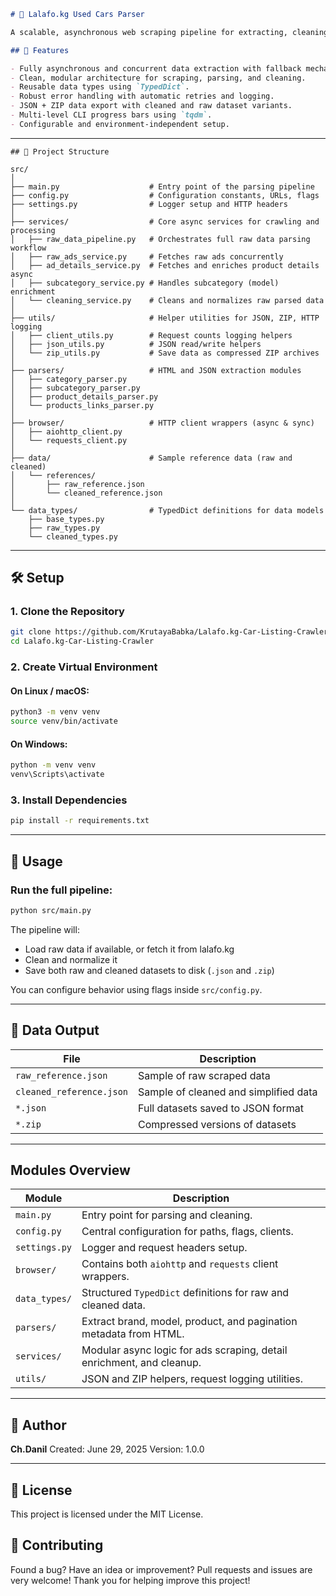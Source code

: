 ```markdown
# 🚗 Lalafo.kg Used Cars Parser

A scalable, asynchronous web scraping pipeline for extracting, cleaning, and storing structured advertisement data from [lalafo.kg](https://lalafo.kg). This project is tailored to scrape used car listings, parse detailed advertisement metadata, and provide cleaned JSON outputs ready for analysis or integration.

## 📌 Features

- Fully asynchronous and concurrent data extraction with fallback mechanisms.
- Clean, modular architecture for scraping, parsing, and cleaning.
- Reusable data types using `TypedDict`.
- Robust error handling with automatic retries and logging.
- JSON + ZIP data export with cleaned and raw dataset variants.
- Multi-level CLI progress bars using `tqdm`.
- Configurable and environment-independent setup.
```
---
```
## 📁 Project Structure

src/
│
├── main.py                    # Entry point of the parsing pipeline
├── config.py                  # Configuration constants, URLs, flags
├── settings.py                # Logger setup and HTTP headers
│
├── services/                  # Core async services for crawling and processing
│   ├── raw_data_pipeline.py   # Orchestrates full raw data parsing workflow
│   ├── raw_ads_service.py     # Fetches raw ads concurrently
│   ├── ad_details_service.py  # Fetches and enriches product details async
│   ├── subcategory_service.py # Handles subcategory (model) enrichment
│   └── cleaning_service.py    # Cleans and normalizes raw parsed data
│
├── utils/                     # Helper utilities for JSON, ZIP, HTTP logging
│   ├── client_utils.py        # Request counts logging helpers
│   ├── json_utils.py          # JSON read/write helpers
│   └── zip_utils.py           # Save data as compressed ZIP archives
│
├── parsers/                   # HTML and JSON extraction modules
│   ├── category_parser.py
│   ├── subcategory_parser.py
│   ├── product_details_parser.py
│   └── products_links_parser.py
│
├── browser/                   # HTTP client wrappers (async & sync)
│   ├── aiohttp_client.py
│   └── requests_client.py
│
├── data/                      # Sample reference data (raw and cleaned)
│   └── references/
│       ├── raw_reference.json
│       └── cleaned_reference.json
│
└── data_types/                # TypedDict definitions for data models
    ├── base_types.py
    ├── raw_types.py
    └── cleaned_types.py

```
---

## 🛠 Setup

### 1. Clone the Repository

```bash
git clone https://github.com/KrutayaBabka/Lalafo.kg-Car-Listing-Crawler.git
cd Lalafo.kg-Car-Listing-Crawler
````

### 2. Create Virtual Environment

#### On Linux / macOS:

```bash
python3 -m venv venv
source venv/bin/activate
```

#### On Windows:

```bash
python -m venv venv
venv\Scripts\activate
```

### 3. Install Dependencies

```bash
pip install -r requirements.txt
```

---

## 🚀 Usage

### Run the full pipeline:

```bash
python src/main.py
```

The pipeline will:

* Load raw data if available, or fetch it from lalafo.kg
* Clean and normalize it
* Save both raw and cleaned datasets to disk (`.json` and `.zip`)

You can configure behavior using flags inside `src/config.py`.

---

## 🧪 Data Output

| File                     | Description                           |
| ------------------------ | ------------------------------------- |
| `raw_reference.json`     | Sample of raw scraped data            |
| `cleaned_reference.json` | Sample of cleaned and simplified data |
| `*.json`                 | Full datasets saved to JSON format    |
| `*.zip`                  | Compressed versions of datasets       |

---

## Modules Overview

| Module        | Description                                                           |
| ------------- | --------------------------------------------------------------------- |
| `main.py`     | Entry point for parsing and cleaning.                                 |
| `config.py`   | Central configuration for paths, flags, clients.                      |
| `settings.py` | Logger and request headers setup.                                     |
| `browser/`    | Contains both `aiohttp` and `requests` client wrappers.               |
| `data_types/` | Structured `TypedDict` definitions for raw and cleaned data.          |
| `parsers/`    | Extract brand, model, product, and pagination metadata from HTML.     |
| `services/`   | Modular async logic for ads scraping, detail enrichment, and cleanup. |
| `utils/`      | JSON and ZIP helpers, request logging utilities.                      |

---

## 👤 Author

**Ch.Danil**
Created: June 29, 2025
Version: 1.0.0

---

## 📄 License

This project is licensed under the MIT License.

## 🙌 Contributing

Found a bug? Have an idea or improvement?
Pull requests and issues are very welcome! 
Thank you for helping improve this project!